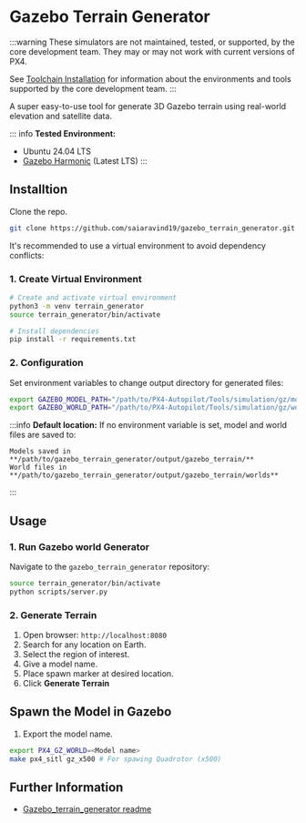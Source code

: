 # Gazebo Terrain Generator

:::warning
These simulators are not maintained, tested, or supported, by the core development team.
They may or may not work with current versions of PX4.

See [Toolchain Installation](../dev_setup/dev_env.md) for information about the environments and tools supported by the core development team.
:::

A super easy-to-use tool for generate 3D Gazebo terrain using real-world elevation and satellite data.


<lite-youtube videoid="g09vorj0wf0" title="3D Gazebo terrain Generator"/>


::: info
**Tested Environment:**
- Ubuntu 24.04 LTS
- [Gazebo Harmonic](https://gazebosim.org/docs/harmonic/install_ubuntu/) (Latest LTS)
:::



## Installtion

Clone the repo.
```bash
git clone https://github.com/saiaravind19/gazebo_terrain_generator.git
```

It's recommended to use a virtual environment to avoid dependency conflicts:


### 1. Create Virtual Environment

```bash
# Create and activate virtual environment
python3 -m venv terrain_generator
source terrain_generator/bin/activate

# Install dependencies
pip install -r requirements.txt
```

### 2. Configuration

Set environment variables to change output directory for generated files:

```bash
export GAZEBO_MODEL_PATH="/path/to/PX4-Autopilot/Tools/simulation/gz/models"
export GAZEBO_WORLD_PATH="/path/to/PX4-Autopilot/Tools/simulation/gz/worlds"
```
:::info
**Default location:**  If no environment variable is set, model and world files are saved to:
```
Models saved in **/path/to/gazebo_terrain_generator/output/gazebo_terrain/**
World files in **/path/to/gazebo_terrain_generator/output/gazebo_terrain/worlds**

```
:::

## Usage

### 1. Run Gazebo world Generator
Navigate to the `gazebo_terrain_generator` repository:

```bash
source terrain_generator/bin/activate
python scripts/server.py
```
### 2. Generate Terrain

1. Open browser: `http://localhost:8080`
2. Search for any location on Earth.
3. Select the region of interest.
4. Give a model name.
5. Place spawn marker at desired location.
6. Click **Generate Terrain**

## Spawn the Model in Gazebo

1. Export the model name.

```bash
export PX4_GZ_WORLD=<Model name>
make px4_sitl gz_x500 # For spawing Quadrotor (x500)
```


## Further Information
- [Gazebo_terrain_generator readme](https://github.com/saiaravind19/gazebo_terrain_generator)
